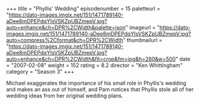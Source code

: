 +++
title = "Phyllis' Wedding"
episodenumber = 15
paletteurl = "https://dato-images.imgix.net/151/1471789140-aDee8mDPEPdqYIsVSKZpUBZmepV.jpg?auto=enhance&ch=DPR%2CWidth&palette=json"
imageurl = "https://dato-images.imgix.net/151/1471789140-aDee8mDPEPdqYIsVSKZpUBZmepV.jpg?auto=compress%2Cformat&ch=DPR%2CWidth"
thumbnailurl = "https://dato-images.imgix.net/151/1471789140-aDee8mDPEPdqYIsVSKZpUBZmepV.jpg?auto=enhance&ch=DPR%2CWidth&fit=crop&fm=jpg&h=280&w=500"
date = "2007-02-08"
weight = 152
rating = 8.2
director = "Ken Whittingham"
category = "Season 3"
+++

Michael exaggerates the importance of his small role in Phyllis's wedding and makes an ass out of himself, and Pam notices that Phyllis stole all of her wedding ideas from her original wedding plans.
